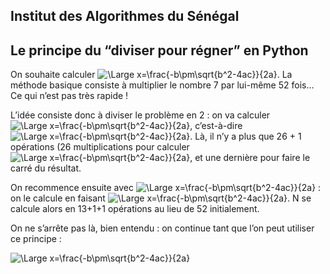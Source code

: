 ## Institut des Algorithmes du Sénégal

## Le principe du “diviser pour régner” en Python

On souhaite calculer ![\Large x=\frac{-b\pm\sqrt{b^2-4ac}}{2a}](https://latex.codecogs.com/svg.latex?\Large&space;N=7^{52}). La méthode basique consiste à multiplier le nombre 7 par lui-même 52 fois… Ce qui n’est pas très rapide !

L’idée consiste donc à diviser le problème en 2 : on va calculer ![\Large x=\frac{-b\pm\sqrt{b^2-4ac}}{2a}](https://latex.codecogs.com/svg.latex?\Large&space;7^{26}\times7^{26}), c’est-à-dire ![\Large x=\frac{-b\pm\sqrt{b^2-4ac}}{2a}](https://latex.codecogs.com/svg.latex?\Large&space;(7^{26})^2). Là, il n’y a plus que 26 + 1 opérations (26 multiplications pour calculer ![\Large x=\frac{-b\pm\sqrt{b^2-4ac}}{2a}](https://latex.codecogs.com/svg.latex?\Large&space;7^{26}), et une dernière pour faire le carré du résultat.

On recommence ensuite avec ![\Large x=\frac{-b\pm\sqrt{b^2-4ac}}{2a}](https://latex.codecogs.com/svg.latex?\Large&space;7^{26}) : on le calcule en faisant ![\Large x=\frac{-b\pm\sqrt{b^2-4ac}}{2a}](https://latex.codecogs.com/svg.latex?\Large&space;(7^{13})^2). N se calcule alors en 13+1+1 opérations au lieu de 52 initialement.

On ne s’arrête pas là, bien entendu : on continue tant que l’on peut utiliser ce principe :

![\Large x=\frac{-b\pm\sqrt{b^2-4ac}}{2a}](https://latex.codecogs.com/svg.latex?\Large&space;N&=7^{52}\\&=(7^{26})^2\\&=\big((7^{13})^2\big)^2\\&=\big[[(7^6)^2\times7]^2\big]^2\\&=\big[[\big((7^3)^2\big)^2\times7]^2\big]^2\\&=\big[[\big((7^2\times7)^2\big)^2\times7]^2\big]^2)



